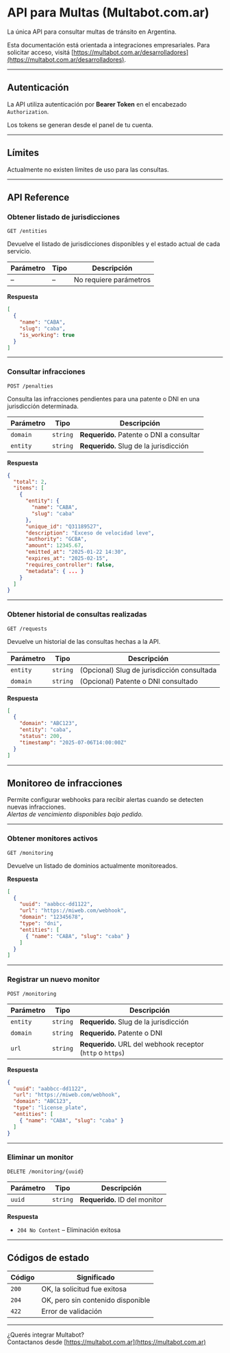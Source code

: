 
# API para Multas (Multabot.com.ar)

La única API para consultar multas de tránsito en Argentina.

Esta documentación está orientada a integraciones empresariales. Para solicitar acceso, visitá [https://multabot.com.ar/desarrolladores](https://multabot.com.ar/desarrolladores).

---

## Autenticación

La API utiliza autenticación por **Bearer Token** en el encabezado `Authorization`.

Los tokens se generan desde el panel de tu cuenta.

---

## Límites

Actualmente no existen límites de uso para las consultas.

---

## API Reference

### Obtener listado de jurisdicciones

```http
GET /entities
```

Devuelve el listado de jurisdicciones disponibles y el estado actual de cada servicio.

| Parámetro | Tipo | Descripción |
|----------|------|-------------|
| –        | –    | No requiere parámetros |

**Respuesta**

```json
[
  {
    "name": "CABA",
    "slug": "caba",
    "is_working": true
  }
]
```

---

### Consultar infracciones

```http
POST /penalties
```

Consulta las infracciones pendientes para una patente o DNI en una jurisdicción determinada.

| Parámetro  | Tipo     | Descripción                             |
|-----------|----------|------------------------------------------|
| `domain`  | `string` | **Requerido.** Patente o DNI a consultar |
| `entity`  | `string` | **Requerido.** Slug de la jurisdicción   |

**Respuesta**

```json
{
  "total": 2,
  "items": [
    {
      "entity": {
        "name": "CABA",
        "slug": "caba"
      },
      "unique_id": "Q31189527",
      "description": "Exceso de velocidad leve",
      "authority": "GCBA",
      "amount": 12345.67,
      "emitted_at": "2025-01-22 14:30",
      "expires_at": "2025-02-15",
      "requires_controller": false,
      "metadata": { ... }
    }
  ]
}
```

---

### Obtener historial de consultas realizadas

```http
GET /requests
```

Devuelve un historial de las consultas hechas a la API.

| Parámetro   | Tipo     | Descripción                                 |
|------------|----------|----------------------------------------------|
| `entity`   | `string` | (Opcional) Slug de jurisdicción consultada   |
| `domain`   | `string` | (Opcional) Patente o DNI consultado          |

**Respuesta**

```json
[
  {
    "domain": "ABC123",
    "entity": "caba",
    "status": 200,
    "timestamp": "2025-07-06T14:00:00Z"
  }
]
```

---

## Monitoreo de infracciones

Permite configurar webhooks para recibir alertas cuando se detecten nuevas infracciones.  
*Alertas de vencimiento disponibles bajo pedido.*

---

### Obtener monitores activos

```http
GET /monitoring
```

Devuelve un listado de dominios actualmente monitoreados.

**Respuesta**

```json
[
  {
    "uuid": "aabbcc-dd1122",
    "url": "https://miweb.com/webhook",
    "domain": "12345678",
    "type": "dni",
    "entities": [
      { "name": "CABA", "slug": "caba" }
    ]
  }
]
```

---

### Registrar un nuevo monitor

```http
POST /monitoring
```

| Parámetro | Tipo     | Descripción                                                        |
|----------|----------|---------------------------------------------------------------------|
| `entity` | `string` | **Requerido.** Slug de la jurisdicción                             |
| `domain` | `string` | **Requerido.** Patente o DNI                                       |
| `url`    | `string` | **Requerido.** URL del webhook receptor (`http` o `https`)         |

**Respuesta**

```json
{
  "uuid": "aabbcc-dd1122",
  "url": "https://miweb.com/webhook",
  "domain": "ABC123",
  "type": "license_plate",
  "entities": [
    { "name": "CABA", "slug": "caba" }
  ]
}
```

---

### Eliminar un monitor

```http
DELETE /monitoring/{uuid}
```

| Parámetro | Tipo     | Descripción                  |
|----------|----------|------------------------------|
| `uuid`   | `string` | **Requerido.** ID del monitor |

**Respuesta**

- `204 No Content` – Eliminación exitosa

---

## Códigos de estado

| Código | Significado                       |
|--------|-----------------------------------|
| `200`  | OK, la solicitud fue exitosa      |
| `204`  | OK, pero sin contenido disponible |
| `422`  | Error de validación               |

---

¿Querés integrar Multabot?  
Contactanos desde [https://multabot.com.ar](https://multabot.com.ar)
